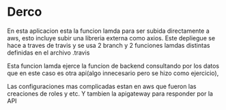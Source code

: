 # Derco
En esta aplicacion esta la funcion lamda para ser subida directamente a aws, esto incluye subir una libreria externa como axios.
Este depliegue se hace a traves de travis y se usa 2 branch y 2 funciones lamdas distintas definidas en el archivo .travis

Esta funcion lamda ejerce la funcion de backend consultando por los datos que en este caso es otra api(algo innecesario pero se hizo como ejercicio), 

Las configuraciones mas complicadas estan en aws que fueron las creaciones de roles y etc. Y tambien la apigateway para responder por la API
